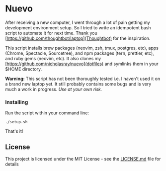# Nuevo

After receiving a new computer, I went through a lot of pain getting my development environment setup. So I
tried to write an idempotent bash script to automate it for next time. Thank you [https://github.com/thoughtbot/laptop](Thoughtbot) for the inspiration.

This script installs brew packages (neovim, zsh, tmux, postgres, etc), apps (Chrome, Spectacle, Sourcetree), and npm packages (tern, prettier, etc), and ruby gems (neovim, etc). It also clones my [https://github.com/nicholasray/nuevo](dotfiles) and symlinks them in your $HOME directory.

**Warning:** This script has not been thoroughly tested i.e. I haven't used it on a
brand new laptop yet. It still probably contains some bugs and is very much a
work in progress. _Use at your own risk._

### Installing

Run the script within your command line:

```
./setup.sh
```

That's it!

## License

This project is licensed under the MIT License - see the [LICENSE.md](LICENSE.md) file for details
